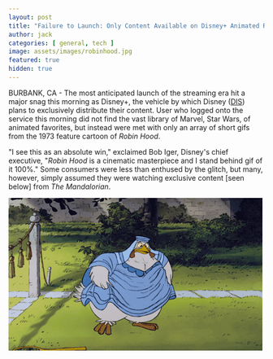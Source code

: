 ```yaml
---
layout: post
title: "Failure to Launch: Only Content Available on Disney+ Animated Robin Hood Gifs"
author: jack
categories: [ general, tech ]
image: assets/images/robinhood.jpg
featured: true
hidden: true
---
```


BURBANK, CA - The most anticipated launch of the streaming era hit a major snag this morning as Disney+, the vehicle by which  Disney ([DIS](https://finance.yahoo.com/quote/DIS)) plans to exclusively distribute their content. User who logged onto the service this morning did not find the vast library of Marvel, Star Wars, of animated favorites, but instead were met with only an array of short gifs from the 1973 feature cartoon of _Robin Hood_. 

"I see this as an absolute win," exclaimed Bob Iger, Disney's chief executive, "_Robin Hood_ is a cinematic masterpiece and I stand behind gif of it 100%." Some consumers were less than enthused by the glitch, but many, however, simply assumed they were watching exclusive content [seen below] from _The Mandalorian_.

![possibly a clip from The Mandalorian](/assets/images/lady_cluck.gif)